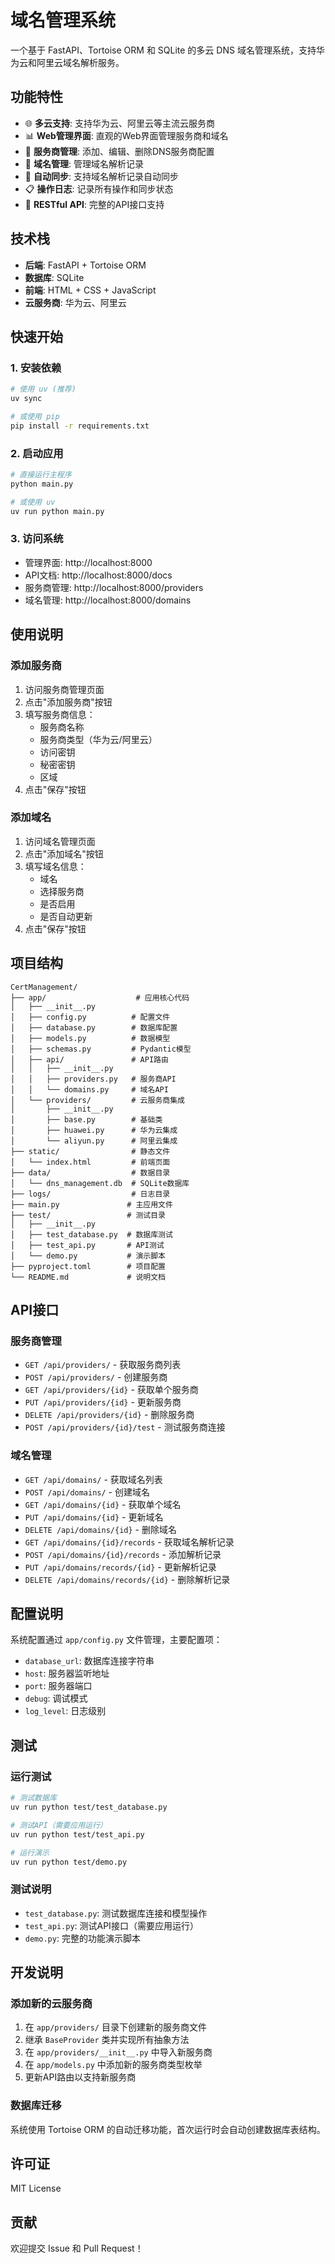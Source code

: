 # 域名管理系统

一个基于 FastAPI、Tortoise ORM 和 SQLite 的多云 DNS 域名管理系统，支持华为云和阿里云域名解析服务。

## 功能特性

- 🌐 **多云支持**: 支持华为云、阿里云等主流云服务商
- 📊 **Web管理界面**: 直观的Web界面管理服务商和域名
- 🔧 **服务商管理**: 添加、编辑、删除DNS服务商配置
- 📝 **域名管理**: 管理域名解析记录
- 🔄 **自动同步**: 支持域名解析记录自动同步
- 📋 **操作日志**: 记录所有操作和同步状态
- 🚀 **RESTful API**: 完整的API接口支持

## 技术栈

- **后端**: FastAPI + Tortoise ORM
- **数据库**: SQLite
- **前端**: HTML + CSS + JavaScript
- **云服务商**: 华为云、阿里云

## 快速开始

### 1. 安装依赖

```bash
# 使用 uv (推荐)
uv sync

# 或使用 pip
pip install -r requirements.txt
```

### 2. 启动应用

```bash
# 直接运行主程序
python main.py

# 或使用 uv
uv run python main.py
```

### 3. 访问系统

- 管理界面: http://localhost:8000
- API文档: http://localhost:8000/docs
- 服务商管理: http://localhost:8000/providers
- 域名管理: http://localhost:8000/domains

## 使用说明

### 添加服务商

1. 访问服务商管理页面
2. 点击"添加服务商"按钮
3. 填写服务商信息：
   - 服务商名称
   - 服务商类型（华为云/阿里云）
   - 访问密钥
   - 秘密密钥
   - 区域
4. 点击"保存"按钮

### 添加域名

1. 访问域名管理页面
2. 点击"添加域名"按钮
3. 填写域名信息：
   - 域名
   - 选择服务商
   - 是否启用
   - 是否自动更新
4. 点击"保存"按钮

## 项目结构

```
CertManagement/
├── app/                    # 应用核心代码
│   ├── __init__.py
│   ├── config.py          # 配置文件
│   ├── database.py        # 数据库配置
│   ├── models.py          # 数据模型
│   ├── schemas.py         # Pydantic模型
│   ├── api/               # API路由
│   │   ├── __init__.py
│   │   ├── providers.py   # 服务商API
│   │   └── domains.py     # 域名API
│   └── providers/         # 云服务商集成
│       ├── __init__.py
│       ├── base.py        # 基础类
│       ├── huawei.py      # 华为云集成
│       └── aliyun.py      # 阿里云集成
├── static/                # 静态文件
│   └── index.html         # 前端页面
├── data/                  # 数据目录
│   └── dns_management.db  # SQLite数据库
├── logs/                  # 日志目录
├── main.py               # 主应用文件
├── test/                 # 测试目录
│   ├── __init__.py
│   ├── test_database.py  # 数据库测试
│   ├── test_api.py       # API测试
│   └── demo.py           # 演示脚本
├── pyproject.toml        # 项目配置
└── README.md             # 说明文档
```

## API接口

### 服务商管理

- `GET /api/providers/` - 获取服务商列表
- `POST /api/providers/` - 创建服务商
- `GET /api/providers/{id}` - 获取单个服务商
- `PUT /api/providers/{id}` - 更新服务商
- `DELETE /api/providers/{id}` - 删除服务商
- `POST /api/providers/{id}/test` - 测试服务商连接

### 域名管理

- `GET /api/domains/` - 获取域名列表
- `POST /api/domains/` - 创建域名
- `GET /api/domains/{id}` - 获取单个域名
- `PUT /api/domains/{id}` - 更新域名
- `DELETE /api/domains/{id}` - 删除域名
- `GET /api/domains/{id}/records` - 获取域名解析记录
- `POST /api/domains/{id}/records` - 添加解析记录
- `PUT /api/domains/records/{id}` - 更新解析记录
- `DELETE /api/domains/records/{id}` - 删除解析记录

## 配置说明

系统配置通过 `app/config.py` 文件管理，主要配置项：

- `database_url`: 数据库连接字符串
- `host`: 服务器监听地址
- `port`: 服务器端口
- `debug`: 调试模式
- `log_level`: 日志级别

## 测试

### 运行测试

```bash
# 测试数据库
uv run python test/test_database.py

# 测试API（需要应用运行）
uv run python test/test_api.py

# 运行演示
uv run python test/demo.py
```

### 测试说明

- `test_database.py`: 测试数据库连接和模型操作
- `test_api.py`: 测试API接口（需要应用运行）
- `demo.py`: 完整的功能演示脚本

## 开发说明

### 添加新的云服务商

1. 在 `app/providers/` 目录下创建新的服务商文件
2. 继承 `BaseProvider` 类并实现所有抽象方法
3. 在 `app/providers/__init__.py` 中导入新服务商
4. 在 `app/models.py` 中添加新的服务商类型枚举
5. 更新API路由以支持新服务商

### 数据库迁移

系统使用 Tortoise ORM 的自动迁移功能，首次运行时会自动创建数据库表结构。

## 许可证

MIT License

## 贡献

欢迎提交 Issue 和 Pull Request！
